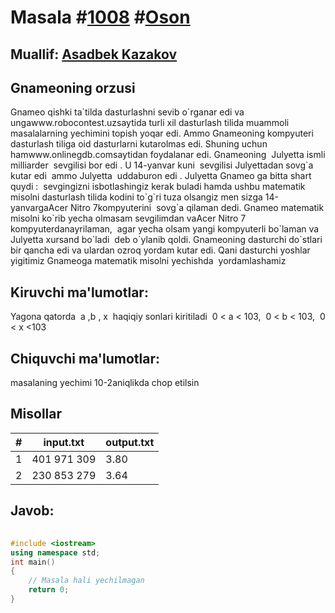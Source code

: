 
<h1>Masala #<a href="https://robocontest.uz/tasks/1008">1008</a> #<a href="https://robocontest.uz/tasks?category=1">Oson</a></h1>
<h2> Muallif: <a href="https://robocontest.uz/profile/asadbek_1">Asadbek Kazakov</a></h2>
<h2>Gnameoning orzusi</h2>
<p>
Gnameo qishki ta`tilda dasturlashni sevib o`rganar edi va ungawww.robocontest.uzsaytida turli xil dasturlash tilida muammoli masalalarning yechimini topish yoqar edi. Ammo Gnameoning kompyuteri dasturlash tiliga oid dasturlarni kutarolmas edi. Shuning uchun hamwww.onlinegdb.comsaytidan foydalanar edi. Gnameoning  Julyetta ismli milliarder  sevgilisi bor edi . U 14-yanvar kuni  sevgilisi Julyettadan sovg`a kutar edi  ammo Julyetta  uddaburon edi . Julyetta Gnameo ga bitta shart quydi :  sevgingizni isbotlashingiz kerak buladi hamda ushbu matematik misolni dasturlash tilida kodini to`g`ri tuza olsangiz men sizga 14-yanvargaAcer Nitro 7kompyuterini  sovg`a qilaman dedi. Gnameo matematik misolni ko`rib yecha olmasam sevgilimdan vaAcer Nitro 7 kompyuterdanayrilaman,  agar yecha olsam yangi kompyuterli bo`laman va Julyetta xursand bo`ladi  deb o`ylanib qoldi. Gnameoning dasturchi do`stlari bir qancha edi va ulardan ozroq yordam kutar edi. Qani dasturchi yoshlar yigitimiz Gnameoga matematik misolni yechishda  yordamlashamiz
</p>
<h2>Kiruvchi ma'lumotlar:</h2>
<p>Yagona qatorda  a ,b , x  haqiqiy sonlari kiritiladi  0 < a < 103,  0 < b < 103,  0 < x <103</p>
<h2>Chiquvchi ma'lumotlar:</h2>
<p>masalaning yechimi 10-2aniqlikda chop etilsin</p>
<h2>Misollar</h2>
<table>
    <thead>
        <tr>
            <th>#</th>
            <th>input.txt</th>
            <th>output.txt</th>
        </tr>
    </thead>
    <tbody>
            <tr>
                <td>1</td>
                <td>401 971 309</td>
                <td>3.80</td>
            </tr>
            <tr>
                <td>2</td>
                <td>230 853 279</td>
                <td>3.64</td>
            </tr>
    </tbody>
    </table>
    
<h2>Javob:</h2>

######
```cpp
#include <iostream>
using namespace std;
int main()
{
    // Masala hali yechilmagan
    return 0;
}
```
